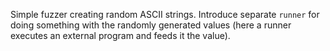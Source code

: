 Simple fuzzer creating random ASCII strings.
Introduce separate `runner` for doing something with the randomly generated values (here a runner executes an external program and feeds it the value).
